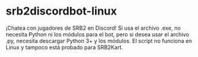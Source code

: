 # srb2discordbot-linux
¡Chatea con jugadores de SRB2 en Discord! Si usa el archivo .exe, no necesita Python ni los módulos para el bot, pero si desea usar el archivo .py, necesita descargar Python 3+ y los módulos. El script no funciona en Linux y tampoco está probado para SRB2Kart.
